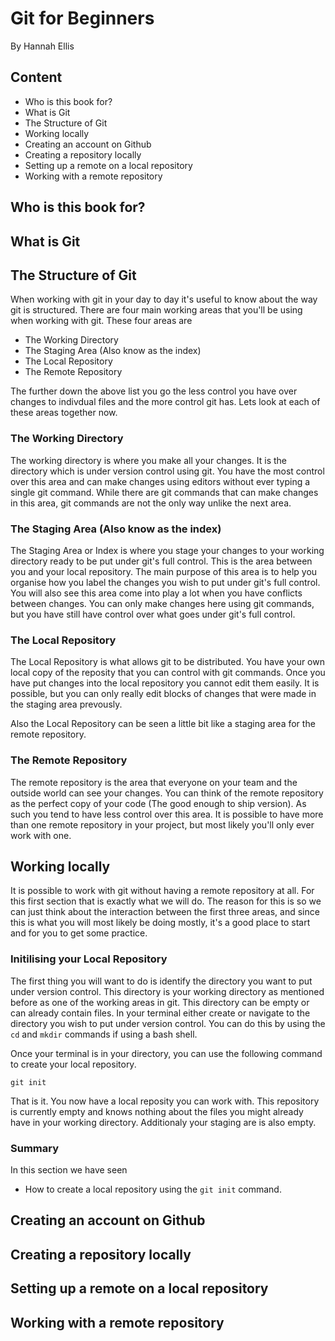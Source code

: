 # Git for Beginners

By Hannah Ellis

## Content

- Who is this book for?
- What is Git
- The Structure of Git
- Working locally
- Creating an account on Github
- Creating a repository locally
- Setting up a remote on a local repository
- Working with a remote repository

## Who is this book for?

## What is Git

## The Structure of Git

When working with git in your day to day it's useful to know about the way git is structured. There are four main working areas that you'll be using when working with git. These four areas are

- The Working Directory
- The Staging Area (Also know as the index)
- The Local Repository
- The Remote Repository

The further down the above list you go the less control you have over changes to indivdual files and the more control git has.
Lets look at each of these areas together now.

### The Working Directory

The working directory is where you make all your changes. It is the directory which is under version control using git. You have the most control over this area and can make changes using editors without ever typing a single git command. While there are git commands that can make changes in this area, git commands are not the only way unlike the next area.

### The Staging Area (Also know as the index)

The Staging Area or Index is where you stage your changes to your working directory ready to be put under git's full control. This is the area between you and your local repository. The main purpose of this area is to help you organise how you label the changes you wish to put under git's full control. You will also see this area come into play a lot when you have conflicts between changes. You can only make changes here using git commands, but you have still have control over what goes under git's full control.

### The Local Repository

The Local Repository is what allows git to be distributed. You have your own local copy of the reposity that you can control with git commands. Once you have put changes into the local repository you cannot edit them easily. It is possible, but you can only really edit blocks of changes that were made in the staging area prevously.

Also the Local Repository can be seen a little bit like a staging area for the remote repository.

### The Remote Repository

The remote repository is the area that everyone on your team and the outside world can see your changes. You can think of the remote repository as the perfect copy of your code (The good enough to ship version). As such you tend to have less control over this area. It is possible to have more than one remote repository in your project, but most likely you'll only ever work with one.

## Working locally

It is possible to work with git without having a remote repository at all. For this first section that is exactly what we will do.
The reason for this is so we can just think about the interaction between the first three areas, and since this is what you will most likely be doing mostly, it's a good place to start and for you to get some practice.

### Initilising your Local Repository

The first thing you will want to do is identify the directory you want to put under version control. This directory is your working directory as mentioned before as one of the working areas in git. This directory can be empty or can already contain files. In your terminal either create or navigate to the directory you wish to put under version control. You can do this by using the `cd` and `mkdir` commands if using a bash shell.

Once your terminal is in your directory, you can use the following command to create your local repository.

```git init```

That is it. You now have a local reposity you can work with. This repository is currently empty and knows nothing about the files you might already have in your working directory. Additionaly your staging are is also empty.



### Summary

In this section we have seen

- How to create a local repository using the `git init` command.

## Creating an account on Github

## Creating a repository locally

## Setting up a remote on a local repository

## Working with a remote repository
